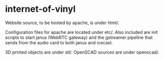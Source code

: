 # internet-of-vinyl

Website source, to be hosted by apache, is under html/.

Configuration files for apache are located under etc/. Also included are init scripts to start janus (WebRTC gateway) and the gstreamer pipeline that sends from the audio card to both janus and icecast.

3D printed objects are under stl/. OpenSCAD sources are under openscad/.
